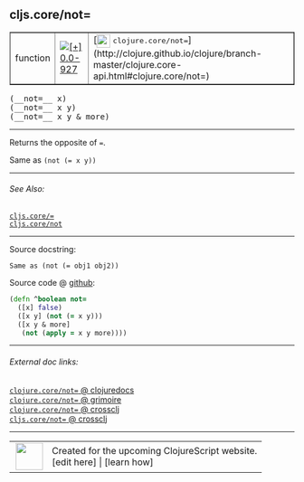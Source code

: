 ## cljs.core/not=



 <table border="1">
<tr>
<td>function</td>
<td><a href="https://github.com/cljsinfo/cljs-api-docs/tree/0.0-927"><img valign="middle" alt="[+] 0.0-927" title="Added in 0.0-927" src="https://img.shields.io/badge/+-0.0--927-lightgrey.svg"></a> </td>
<td>
[<img height="24px" valign="middle" src="http://i.imgur.com/1GjPKvB.png"> <samp>clojure.core/not=</samp>](http://clojure.github.io/clojure/branch-master/clojure.core-api.html#clojure.core/not=)
</td>
</tr>
</table>


 <samp>
(__not=__ x)<br>
</samp>
 <samp>
(__not=__ x y)<br>
</samp>
 <samp>
(__not=__ x y & more)<br>
</samp>

---

Returns the opposite of `=`.

Same as `(not (= x y))`



---


###### See Also:

[`cljs.core/=`](../cljs.core/EQ.md)<br>
[`cljs.core/not`](../cljs.core/not.md)<br>

---


Source docstring:

```
Same as (not (= obj1 obj2))
```


Source code @ [github](https://github.com/clojure/clojurescript/blob/r1843/src/cljs/cljs/core.cljs#L2462-L2467):

```clj
(defn ^boolean not=
  ([x] false)
  ([x y] (not (= x y)))
  ([x y & more]
   (not (apply = x y more))))
```

<!--
Repo - tag - source tree - lines:

 <pre>
clojurescript @ r1843
└── src
    └── cljs
        └── cljs
            └── <ins>[core.cljs:2462-2467](https://github.com/clojure/clojurescript/blob/r1843/src/cljs/cljs/core.cljs#L2462-L2467)</ins>
</pre>

-->

---



###### External doc links:

[`clojure.core/not=` @ clojuredocs](http://clojuredocs.org/clojure.core/not=)<br>
[`clojure.core/not=` @ grimoire](http://conj.io/store/v1/org.clojure/clojure/1.7.0-beta3/clj/clojure.core/not%3D/)<br>
[`clojure.core/not=` @ crossclj](http://crossclj.info/fun/clojure.core/not%3D.html)<br>
[`cljs.core/not=` @ crossclj](http://crossclj.info/fun/cljs.core.cljs/not%3D.html)<br>

---

 <table>
<tr><td>
<img valign="middle" align="right" width="48px" src="http://i.imgur.com/Hi20huC.png">
</td><td>
Created for the upcoming ClojureScript website.<br>
[edit here] | [learn how]
</td></tr></table>

[edit here]:https://github.com/cljsinfo/cljs-api-docs/blob/master/cljsdoc/cljs.core/notEQ.cljsdoc
[learn how]:https://github.com/cljsinfo/cljs-api-docs/wiki/cljsdoc-files

<!--

This information was too distracting to show to readers, but I'll leave it
commented here since it is helpful to:

- pretty-print the data used to generate this document
- and show how to retrieve that data



The API data for this symbol:

```clj
{:description "Returns the opposite of `=`.\n\nSame as `(not (= x y))`",
 :return-type boolean,
 :ns "cljs.core",
 :name "not=",
 :signature ["[x]" "[x y]" "[x y & more]"],
 :history [["+" "0.0-927"]],
 :type "function",
 :related ["cljs.core/=" "cljs.core/not"],
 :full-name-encode "cljs.core/notEQ",
 :source {:code "(defn ^boolean not=\n  ([x] false)\n  ([x y] (not (= x y)))\n  ([x y & more]\n   (not (apply = x y more))))",
          :title "Source code",
          :repo "clojurescript",
          :tag "r1843",
          :filename "src/cljs/cljs/core.cljs",
          :lines [2462 2467]},
 :full-name "cljs.core/not=",
 :clj-symbol "clojure.core/not=",
 :docstring "Same as (not (= obj1 obj2))"}

```

Retrieve the API data for this symbol:

```clj
;; from Clojure REPL
(require '[clojure.edn :as edn])
(-> (slurp "https://raw.githubusercontent.com/cljsinfo/cljs-api-docs/catalog/cljs-api.edn")
    (edn/read-string)
    (get-in [:symbols "cljs.core/not="]))
```

-->
